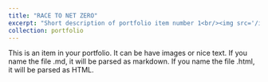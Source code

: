 ```yaml
---
title: "RACE TO NET ZERO"
excerpt: "Short description of portfolio item number 1<br/><img src='/images/proj1p1.png'><img src='/images/proj1p2.png'>"
collection: portfolio
---
```


This is an item in your portfolio. It can be have images or nice text. If you name the file .md, it will be parsed as markdown. If you name the file .html, it will be parsed as HTML. 
